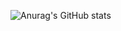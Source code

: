 ![Anurag's GitHub stats](https://github-readme-stats.vercel.app/api?username=DeerEdge&theme=dark&show_icons=true)
